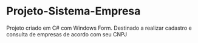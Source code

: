 # Projeto-Sistema-Empresa
Projeto criado em C# com Windows Form. Destinado a realizar cadastro e consulta de empresas de acordo com seu CNPJ
